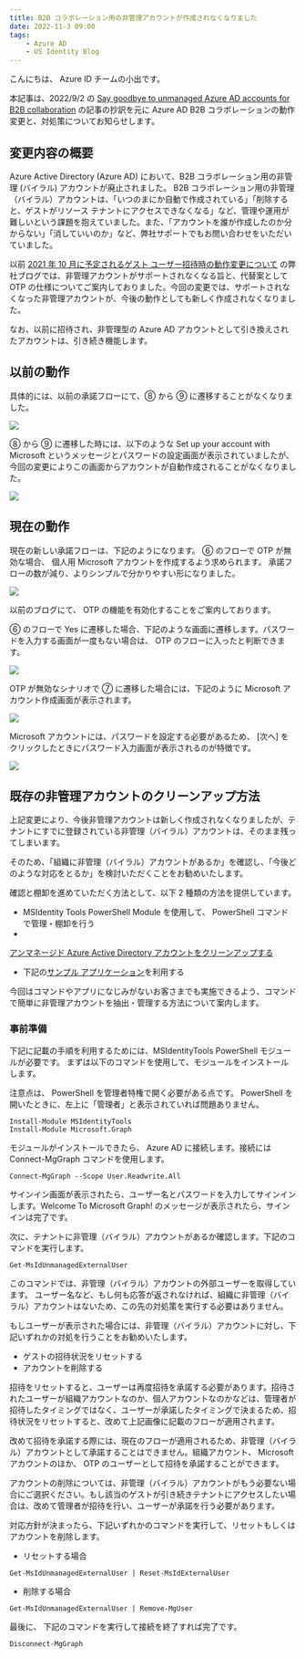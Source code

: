```yaml
---
title: B2B コラボレーション用の非管理アカウントが作成されなくなりました
date: 2022-11-3 09:00
tags:
    - Azure AD
    - US Identity Blog
---
```


こんにちは、 Azure ID チームの小出です。

本記事は、2022/9/2 の [Say goodbye to unmanaged Azure AD accounts for B2B collaboration](https://techcommunity.microsoft.com/t5/microsoft-entra-azure-ad-blog/say-goodbye-to-unmanaged-azure-ad-accounts-for-b2b-collaboration/ba-p/3094111) の記事の抄訳を元に Azure AD B2B コラボレーションの動作変更と、対処策についてお知らせします。



## 変更内容の概要
Azure Active Directory (Azure AD) において、B2B コラボレーション用の非管理 (バイラル) アカウントが廃止されました。
B2B コラボレーション用の非管理（バイラル）アカウントは、「いつのまにか自動で作成されている」「削除すると、ゲストがリソース テナントにアクセスできなくなる」など、管理や運用が難しいという課題を抱えていました。また、「アカウントを誰が作成したのか分からない」「消していいのか」など、弊社サポートでもお問い合わせをいただいていました。

以前 [2021 年 10 月に予定されるゲスト ユーザー招待時の動作変更について](https://jpazureid.github.io/blog/azure-active-directory/announcement-of-otp/) の弊社ブログでは、非管理アカウントがサポートされなくなる旨と、代替案として OTP の仕様についてご案内しておりました。今回の変更では、サポートされなくなった非管理アカウントが、今後の動作としても新しく作成されなくなりました。

なお、以前に招待され、非管理型の Azure AD アカウントとして引き換えされたアカウントは、引き続き機能します。 

## 以前の動作

具体的には、以前の承諾フローにて、⑧ から ⑨ に遷移することがなくなりました。

![](./say-goodbye-to-unmanaged-azuread-account-for-b2b/say-goodbye-to-unmanaged-azuread-account-for-b2b1.png)


⑧ から ⑨ に遷移した時には、以下のような Set up your account with Microsoft というメッセージとパスワードの設定画面が表示されていましたが、
今回の変更によりこの画面からアカウントが自動作成されることがなくなりました。


![](./say-goodbye-to-unmanaged-azuread-account-for-b2b/say-goodbye-to-unmanaged-azuread-account-for-b2b2.png)


## 現在の動作
現在の新しい承諾フローは、下記のようになります。 ⑥ のフローで OTP が無効な場合、 個人用 Microsoft アカウントを作成するよう求められます。
承諾フローの数が減り、よりシンプルで分かりやすい形になりました。 

![](./say-goodbye-to-unmanaged-azuread-account-for-b2b/say-goodbye-to-unmanaged-azuread-account-for-b2b3.png)

以前のブログにて、 OTP の機能を有効化することをご案内しております。

⑥ のフローで Yes に遷移した場合、下記のような画面に遷移します。パスワードを入力する画面が一度もない場合は、 OTP のフローに入ったと判断できます。

![](./say-goodbye-to-unmanaged-azuread-account-for-b2b/say-goodbye-to-unmanaged-azuread-account-for-b2b4.png)

OTP が無効なシナリオで ⑦ に遷移した場合には、下記のように Microsoft アカウント作成画面が表示されます。

![](./say-goodbye-to-unmanaged-azuread-account-for-b2b/say-goodbye-to-unmanaged-azuread-account-for-b2b5.png)

Microsoft アカウントには、パスワードを設定する必要があるため、 [次へ] をクリックしたときにパスワード入力画面が表示されるのが特徴です。

![](./say-goodbye-to-unmanaged-azuread-account-for-b2b/say-goodbye-to-unmanaged-azuread-account-for-b2b6.png)



## 既存の非管理アカウントのクリーンアップ方法
上記変更により、今後非管理アカウントは新しく作成されなくなりましたが、テナントにすでに登録されている非管理（バイラル）アカウントは、そのまま残ってしまいます。

そのため、「組織に非管理（バイラル）アカウントがあるか」を確認し、「今後どのような対応をとるか」を検討いただくことをお勧めいたします。

確認と棚卸を進めていただく方法として、以下 2 種類の方法を提供しています。

- MSIdentity Tools PowerShell Module  を使用して、 PowerShell コマンドで管理・棚卸を行う
- 
[アンマネージド Azure Active Directory アカウントをクリーンアップする](https://learn.microsoft.com/ja-jp/azure/active-directory/enterprise-users/clean-up-unmanaged-azure-ad-accounts)

- 下記の[サンプル アプリケーション](https://github.com/Azure-Samples/Remove-Unmanaged-Guests)を利用する



今回はコマンドやアプリになじみがないお客さまでも実施できるよう、コマンドで簡単に非管理アカウントを抽出・管理する方法について案内します。

### 事前準備
下記に記載の手順を利用するためには、MSIdentityTools PowerShell モジュールが必要です。
まずは以下のコマンドを使用して、モジュールをインストールします。

注意点は、 PowerShell を管理者特権で開く必要がある点です。 PowerShell を開いたときに、左上に「管理者」と表示されていれば問題ありません。

```
Install-Module MSIdentityTools
Install-Module Microsoft.Graph
```

モジュールがインストールできたら、 Azure AD に接続します。接続には Connect-MgGraph コマンドを使用します。

```
Connect-MgGraph --Scope User.Readwrite.All
```

サインイン画面が表示されたら、ユーザー名とパスワードを入力してサインインします。Welcome To Microsoft Graph!   のメッセージが表示されたら、サインインは完了です。

次に、テナントに非管理（バイラル）アカウントがあるか確認します。下記のコマンドを実行します。

```
Get-MsIdUnmanagedExternalUser
```

このコマンドでは、非管理（バイラル）アカウントの外部ユーザーを取得しています。
ユーザー名など、もし何も応答が返されなければ、組織に非管理（バイラル）アカウントはないため、この先の対処策を実行する必要はありません。

もしユーザーが表示された場合には、非管理（バイラル）アカウントに対し、下記いずれかの対処を行うことをお勧めいたします。

- ゲストの招待状況をリセットする
- アカウントを削除する

招待をリセットすると、ユーザーは再度招待を承諾する必要があります。招待されたユーザーが組織アカウントなのか、個人アカウントなのかなどは、管理者が招待したタイミングではなく、ユーザーが承諾したタイミングで決まるため、招待状況をリセットすると、改めて上記画像に記載のフローが適用されます。

改めて招待を承諾する際には、現在のフローが適用されるため、非管理（バイラル）アカウントとして承諾することはできません。組織アカウント、 Microsoft アカウントのほか、 OTP のユーザーとして招待を承諾することができます。

アカウントの削除については、非管理（バイラル）アカウントがもう必要ない場合にご選択ください。もし該当のゲストが引き続きテナントにアクセスしたい場合は、改めて管理者が招待を行い、ユーザーが承諾を行う必要があります。

対応方針が決まったら、下記いずれかのコマンドを実行して、リセットもしくはアカウントを削除します。

- リセットする場合
```
Get-MsIdUnmanagedExternalUser | Reset-MsIdExternalUser
```


- 削除する場合
```
Get-MsIdUnmanagedExternalUser | Remove-MgUser
```

最後に、 下記のコマンドを実行して接続を終了すれば完了です。

```
Disconnect-MgGraph
```
